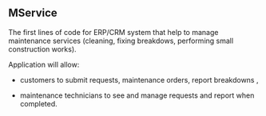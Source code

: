 ## MService
The first lines of code for ERP/CRM system that help to manage maintenance services (cleaning, fixing breakdows, performing small construction works).

Application will allow:

- customers to submit requests, maintenance orders, report breakdowns ,

- maintenance technicians to see and manage requests and report when completed.